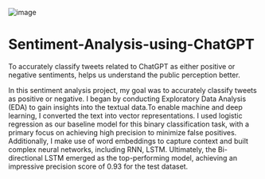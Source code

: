 ![image](https://github.com/prithimeenan/Sentiment-Analysis-using-ChatGPT/assets/110339157/0a43cdad-5f23-449e-ae1e-fc8102e691c4)

# Sentiment-Analysis-using-ChatGPT
To accurately classify tweets related to ChatGPT as either positive or negative sentiments, helps us understand the public perception better.

In this sentiment analysis project, my goal was to accurately classify tweets as positive or negative. I began by conducting Exploratory Data Analysis (EDA) to gain insights into the textual data.To enable machine and deep learning, I converted the text into vector representations. I used logistic regression as our baseline model for this binary classification task, with a primary focus on achieving high precision to minimize false positives. Additionally, I make use of word embeddings to capture context and built complex neural networks, including RNN, LSTM. Ultimately, the Bi-directional LSTM emerged as the top-performing model, achieving an impressive precision score of 0.93 for the test dataset.

